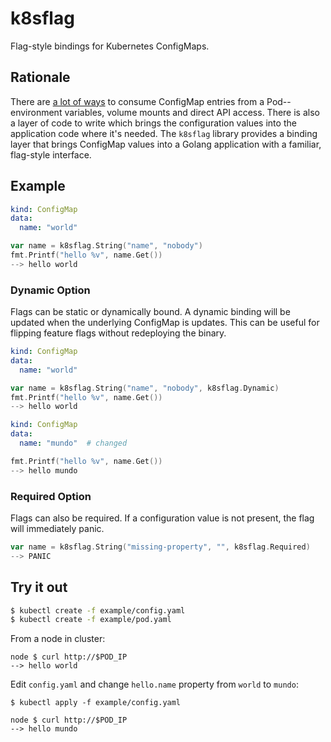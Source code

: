 # k8sflag
Flag-style bindings for Kubernetes ConfigMaps.

## Rationale

There are [a lot of ways](https://kubernetes.io/docs/tasks/configure-pod-container/configure-pod-configmap/) to consume ConfigMap entries from a Pod--environment variables, volume mounts and direct API access.  There is also a layer of code to write which brings the configuration values into the application code where it's needed.  The `k8sflag` library provides a binding layer that brings ConfigMap values into a Golang application with a familiar, flag-style interface.

## Example

```yaml
kind: ConfigMap
data:
  name: "world"
```

```go
var name = k8sflag.String("name", "nobody")
fmt.Printf("hello %v", name.Get())
--> hello world
```

### Dynamic Option

Flags can be static or dynamically bound.  A dynamic binding will be updated when the underlying ConfigMap is updates.  This can be useful for flipping feature flags without redeploying the binary.

```yaml
kind: ConfigMap
data:
  name: "world"
```

```go
var name = k8sflag.String("name", "nobody", k8sflag.Dynamic)
fmt.Printf("hello %v", name.Get())
--> hello world
```

```yaml
kind: ConfigMap
data:
  name: "mundo"  # changed
```

```go
fmt.Printf("hello %v", name.Get())
--> hello mundo
```

### Required Option

Flags can also be required.  If a configuration value is not present, the flag will immediately panic.

```go
var name = k8sflag.String("missing-property", "", k8sflag.Required)
--> PANIC
```

## Try it out

```bash
$ kubectl create -f example/config.yaml
$ kubectl create -f example/pod.yaml
```

From a node in cluster:
```
node $ curl http://$POD_IP
--> hello world
```

Edit `config.yaml` and change `hello.name` property from `world` to `mundo`:
```
$ kubectl apply -f example/config.yaml
```

```
node $ curl http://$POD_IP
--> hello mundo
```
